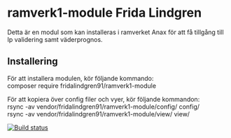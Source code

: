 # ramverk1-module Frida Lindgren

Detta är en modul som kan installeras i ramverket Anax för att få tillgång till Ip validering samt väderprognos.

## Installering

För att installera modulen, kör följande kommando:  
    composer require fridalindgren91/ramverk1-module 

För att kopiera över config filer och vyer, kör följande kommandon:  
    rsync -av vendor/fridalindgren91/ramverk1-module/config/ config/  
    rsync -av vendor/fridalindgren91/ramverk1-module/view/ view/

[![Build status](https://travis-ci.org/fridalindgren91/ramverk1-module.svg?branch=master)](https://travis-ci.org/fridalindgren91/ramverk1-module)
